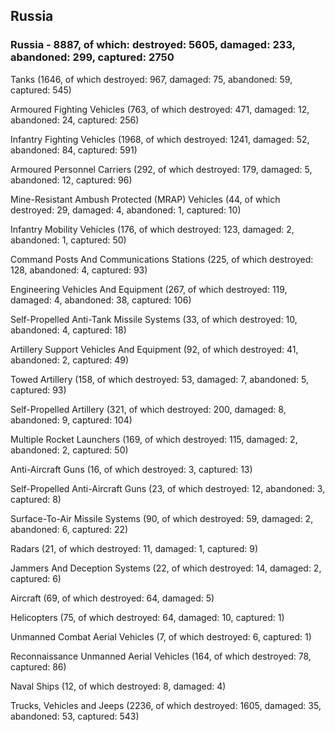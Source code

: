 
 
 ## Russia
 
 ### Russia - 8887, of which: destroyed: 5605, damaged: 233, abandoned: 299, captured: 2750

 

 

 Tanks (1646, of which destroyed: 967, damaged: 75, abandoned: 59, captured: 545)

 Armoured Fighting Vehicles (763, of which destroyed: 471, damaged: 12, abandoned: 24, captured: 256)

 Infantry Fighting Vehicles (1968, of which destroyed: 1241, damaged: 52, abandoned: 84, captured: 591)

 Armoured Personnel Carriers (292, of which destroyed: 179, damaged: 5, abandoned: 12, captured: 96)

 Mine-Resistant Ambush Protected (MRAP) Vehicles (44, of which destroyed: 29, damaged: 4, abandoned: 1, captured: 10)

 Infantry Mobility Vehicles (176, of which destroyed: 123, damaged: 2, abandoned: 1, captured: 50)

 Command Posts And Communications Stations (225, of which destroyed: 128, abandoned: 4, captured: 93)

 Engineering Vehicles And Equipment (267, of which destroyed: 119, damaged: 4, abandoned: 38, captured: 106)

 Self-Propelled Anti-Tank Missile Systems (33, of which destroyed: 10, abandoned: 4, captured: 18)

 Artillery Support Vehicles And Equipment (92, of which destroyed: 41, abandoned: 2, captured: 49)

 Towed Artillery (158, of which destroyed: 53, damaged: 7, abandoned: 5, captured: 93)

 Self-Propelled Artillery (321, of which destroyed: 200, damaged: 8, abandoned: 9, captured: 104)

 Multiple Rocket Launchers (169, of which destroyed: 115, damaged: 2, abandoned: 2, captured: 50)

 Anti-Aircraft Guns (16, of which destroyed: 3, captured: 13)

 Self-Propelled Anti-Aircraft Guns (23, of which destroyed: 12, abandoned: 3, captured: 8)

 Surface-To-Air Missile Systems (90, of which destroyed: 59, damaged: 2, abandoned: 6, captured: 22)

 Radars (21, of which destroyed: 11, damaged: 1, captured: 9)

 Jammers And Deception Systems (22, of which destroyed: 14, damaged: 2, captured: 6)

 Aircraft (69, of which destroyed: 64, damaged: 5)

 Helicopters (75, of which destroyed: 64, damaged: 10, captured: 1)

 Unmanned Combat Aerial Vehicles (7, of which destroyed: 6, captured: 1)

 Reconnaissance Unmanned Aerial Vehicles (164, of which destroyed: 78, captured: 86)

 Naval Ships (12, of which destroyed: 8, damaged: 4)

 Trucks, Vehicles and Jeeps (2236, of which destroyed: 1605, damaged: 35, abandoned: 53, captured: 543)

